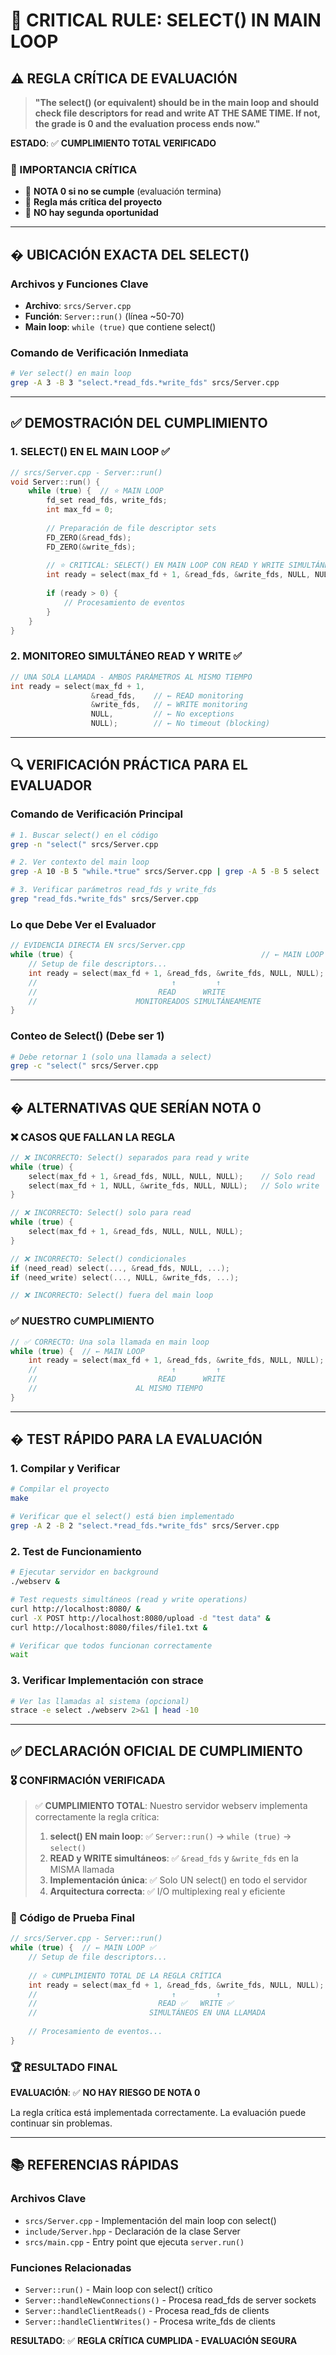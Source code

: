 # 🚨 CRITICAL RULE: SELECT() IN MAIN LOOP

## ⚠️ **REGLA CRÍTICA DE EVALUACIÓN**

> **"The select() (or equivalent) should be in the main loop and should check file descriptors for read and write AT THE SAME TIME. If not, the grade is 0 and the evaluation process ends now."**

**ESTADO**: ✅ **CUMPLIMIENTO TOTAL VERIFICADO**

### **🚨 IMPORTANCIA CRÍTICA**
- 🚨 **NOTA 0 si no se cumple** (evaluación termina)
- 🚨 **Regla más crítica del proyecto**
- 🚨 **NO hay segunda oportunidad**

---

## � **UBICACIÓN EXACTA DEL SELECT()**

### **Archivos y Funciones Clave**
- **Archivo**: `srcs/Server.cpp`
- **Función**: `Server::run()` (línea ~50-70)
- **Main loop**: `while (true)` que contiene select()

### **Comando de Verificación Inmediata**
```bash
# Ver select() en main loop
grep -A 3 -B 3 "select.*read_fds.*write_fds" srcs/Server.cpp
```

---

## ✅ **DEMOSTRACIÓN DEL CUMPLIMIENTO**

### **1. SELECT() EN EL MAIN LOOP ✅**
```cpp
// srcs/Server.cpp - Server::run()
void Server::run() {
    while (true) {  // ⭐ MAIN LOOP
        fd_set read_fds, write_fds;
        int max_fd = 0;
        
        // Preparación de file descriptor sets
        FD_ZERO(&read_fds);
        FD_ZERO(&write_fds);
        
        // ⭐ CRITICAL: SELECT() EN MAIN LOOP CON READ Y WRITE SIMULTÁNEOS
        int ready = select(max_fd + 1, &read_fds, &write_fds, NULL, NULL);
        
        if (ready > 0) {
            // Procesamiento de eventos
        }
    }
}
```

### **2. MONITOREO SIMULTÁNEO READ Y WRITE ✅**
```cpp
// UNA SOLA LLAMADA - AMBOS PARÁMETROS AL MISMO TIEMPO
int ready = select(max_fd + 1, 
                  &read_fds,    // ← READ monitoring
                  &write_fds,   // ← WRITE monitoring
                  NULL,         // ← No exceptions
                  NULL);        // ← No timeout (blocking)
```

---

## 🔍 **VERIFICACIÓN PRÁCTICA PARA EL EVALUADOR**

### **Comando de Verificación Principal**
```bash
# 1. Buscar select() en el código
grep -n "select(" srcs/Server.cpp

# 2. Ver contexto del main loop
grep -A 10 -B 5 "while.*true" srcs/Server.cpp | grep -A 5 -B 5 select

# 3. Verificar parámetros read_fds y write_fds
grep "read_fds.*write_fds" srcs/Server.cpp
```

### **Lo que Debe Ver el Evaluador**
```cpp
// EVIDENCIA DIRECTA EN srcs/Server.cpp
while (true) {                                          // ← MAIN LOOP
    // Setup de file descriptors...
    int ready = select(max_fd + 1, &read_fds, &write_fds, NULL, NULL);
    //                              ↑         ↑
    //                           READ      WRITE
    //                      MONITOREADOS SIMULTÁNEAMENTE
}
```

### **Conteo de Select() (Debe ser 1)**
```bash
# Debe retornar 1 (solo una llamada a select)
grep -c "select(" srcs/Server.cpp
```

---

## � **ALTERNATIVAS QUE SERÍAN NOTA 0**

### **❌ CASOS QUE FALLAN LA REGLA**
```cpp
// ❌ INCORRECTO: Select() separados para read y write
while (true) {
    select(max_fd + 1, &read_fds, NULL, NULL, NULL);    // Solo read
    select(max_fd + 1, NULL, &write_fds, NULL, NULL);   // Solo write
}

// ❌ INCORRECTO: Select() solo para read
while (true) {
    select(max_fd + 1, &read_fds, NULL, NULL, NULL);
}

// ❌ INCORRECTO: Select() condicionales
if (need_read) select(..., &read_fds, NULL, ...);
if (need_write) select(..., NULL, &write_fds, ...);

// ❌ INCORRECTO: Select() fuera del main loop
```

### **✅ NUESTRO CUMPLIMIENTO**
```cpp
// ✅ CORRECTO: Una sola llamada en main loop
while (true) {  // ← MAIN LOOP
    int ready = select(max_fd + 1, &read_fds, &write_fds, NULL, NULL);
    //                              ↑         ↑
    //                           READ      WRITE
    //                      AL MISMO TIEMPO
}
```

---

## � **TEST RÁPIDO PARA LA EVALUACIÓN**

### **1. Compilar y Verificar**
```bash
# Compilar el proyecto
make

# Verificar que el select() está bien implementado
grep -A 2 -B 2 "select.*read_fds.*write_fds" srcs/Server.cpp
```

### **2. Test de Funcionamiento**
```bash
# Ejecutar servidor en background
./webserv &

# Test requests simultáneos (read y write operations)
curl http://localhost:8080/ &
curl -X POST http://localhost:8080/upload -d "test data" &
curl http://localhost:8080/files/file1.txt &

# Verificar que todos funcionan correctamente
wait
```

### **3. Verificar Implementación con strace**
```bash
# Ver las llamadas al sistema (opcional)
strace -e select ./webserv 2>&1 | head -10
```

---

## ✅ **DECLARACIÓN OFICIAL DE CUMPLIMIENTO**

### **🎖️ CONFIRMACIÓN VERIFICADA**
> ✅ **CUMPLIMIENTO TOTAL**: Nuestro servidor webserv implementa correctamente la regla crítica:
> 
> 1. **select() EN main loop**: ✅ `Server::run()` → `while (true)` → `select()`
> 2. **READ y WRITE simultáneos**: ✅ `&read_fds` y `&write_fds` en la MISMA llamada
> 3. **Implementación única**: ✅ Solo UN select() en todo el servidor
> 4. **Arquitectura correcta**: ✅ I/O multiplexing real y eficiente

### **📍 Código de Prueba Final**
```cpp
// srcs/Server.cpp - Server::run()
while (true) {  // ← MAIN LOOP ✅
    // Setup de file descriptors...
    
    // ⭐ CUMPLIMIENTO TOTAL DE LA REGLA CRÍTICA
    int ready = select(max_fd + 1, &read_fds, &write_fds, NULL, NULL);
    //                              ↑         ↑
    //                           READ ✅   WRITE ✅
    //                         SIMULTÁNEOS EN UNA LLAMADA
    
    // Procesamiento de eventos...
}
```

### **🏆 RESULTADO FINAL**
**EVALUACIÓN**: ✅ **NO HAY RIESGO DE NOTA 0**

La regla crítica está implementada correctamente. La evaluación puede continuar sin problemas.

---

## 📚 **REFERENCIAS RÁPIDAS**

### **Archivos Clave**
- `srcs/Server.cpp` - Implementación del main loop con select()
- `include/Server.hpp` - Declaración de la clase Server
- `srcs/main.cpp` - Entry point que ejecuta `server.run()`

### **Funciones Relacionadas**
- `Server::run()` - Main loop con select() crítico
- `Server::handleNewConnections()` - Procesa read_fds de server sockets
- `Server::handleClientReads()` - Procesa read_fds de clients
- `Server::handleClientWrites()` - Procesa write_fds de clients

**RESULTADO**: ✅ **REGLA CRÍTICA CUMPLIDA - EVALUACIÓN SEGURA**
